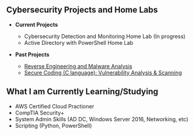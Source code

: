 <h2> Cybersecurity Projects and Home Labs</h2>

- <b>Current Projects</b>
  - Cybersecurity Detection and Monitoring Home Lab (In progress)
  - Active Directory with PowerShell Home Lab

- <b>Past Projects</b>
  - [Reverse Engineering and Malware Analysis](https://github.com)
  - [Secure Coding (C language): Vulnerability Analysis & Scanning](https://github.com/jc-tru/secure-coding)

<h2>What I am Currently Learning/Studying</h2>

- AWS Certified Cloud Practioner
- CompTIA Security+
- System Admin Skills (AD DC, Windows Server 2016, Networking, etc)
- Scripting (Python, PowerShell)

